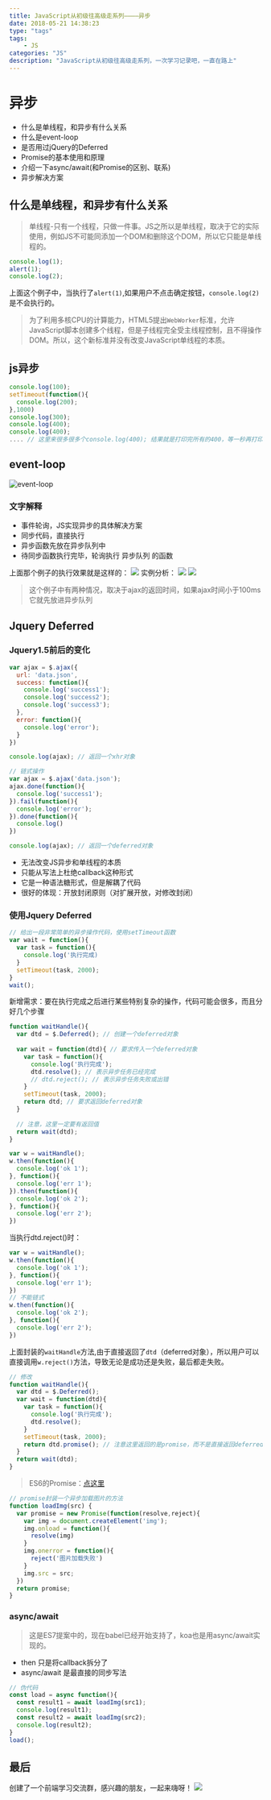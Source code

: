 ```yaml
---
title: JavaScript从初级往高级走系列————异步
date: 2018-05-21 14:38:23
type: "tags"
tags:
	- JS
categories: "JS"
description: "JavaScript从初级往高级走系列，一次学习记录吧，一直在路上"
---
```


# 异步

- 什么是单线程，和异步有什么关系
- 什么是event-loop
- 是否用过jQuery的Deferred
- Promise的基本使用和原理
- 介绍一下async/await(和Promise的区别、联系)
- 异步解决方案

## 什么是单线程，和异步有什么关系

> 单线程-只有一个线程，只做一件事。JS之所以是单线程，取决于它的实际使用，例如JS不可能同添加一个DOM和删除这个DOM，所以它只能是单线程的。

```javascript
console.log(1);
alert(1);
console.log(2);
```

上面这个例子中，当执行了`alert(1)`,如果用户不点击确定按钮，`console.log(2)`是不会执行的。

> 为了利用多核CPU的计算能力，HTML5提出`WebWorker`标准，允许JavaScript脚本创建多个线程，但是子线程完全受主线程控制，且不得操作DOM。所以，这个新标准并没有改变JavaScript单线程的本质。

## js异步

```javascript
console.log(100);
setTimeout(function(){
  console.log(200);
},1000)
console.log(300);
console.log(400);
console.log(400);
.... // 这里来很多很多个console.log(400); 结果就是打印完所有的400，等一秒再打印200
```

## event-loop

![event-loop](http://www.ruanyifeng.com/blogimg/asset/2014/bg2014100802.png)

### 文字解释

- 事件轮询，JS实现异步的具体解决方案
- 同步代码，直接执行
- 异步函数先放在异步队列中
- 待同步函数执行完毕，轮询执行 异步队列 的函数

上面那个例子的执行效果就是这样的：
![](https://i.imgur.com/eAYeNea.png)
实例分析：
![](https://i.imgur.com/tW0BkDD.png)
![](https://i.imgur.com/EJ4jsZc.png)

> 这个例子中有两种情况，取决于ajax的返回时间，如果ajax时间小于100ms它就先放进异步队列

## Jquery Deferred

### Jquery1.5前后的变化

```javascript
var ajax = $.ajax({
  url: 'data.json',
  success: function(){
    console.log('success1');
    console.log('success2');
    console.log('success3');
  },
  error: function(){
    console.log('error');
  }
})

console.log(ajax); // 返回一个xhr对象
```

```javascript
// 链式操作
var ajax = $.ajax('data.json');
ajax.done(function(){
  console.log('success1');
}).fail(function(){
  console.log('error');
}).done(function(){
  console.log()
})

console.log(ajax); // 返回一个deferred对象
```

- 无法改变JS异步和单线程的本质
- 只能从写法上杜绝callback这种形式
- 它是一种语法糖形式，但是解耦了代码
- 很好的体现：开放封闭原则（对扩展开放，对修改封闭）

### 使用Jquery Deferred

```javascript
// 给出一段非常简单的异步操作代码，使用setTimeout函数
var wait = function(){
  var task = function(){
    console.log('执行完成)
  }
  setTimeout(task, 2000);
}
wait();
```

新增需求：要在执行完成之后进行某些特别复杂的操作，代码可能会很多，而且分好几个步骤

```javascript
function waitHandle(){
  var dtd = $.Deferred(); // 创建一个deferred对象
  
  var wait = function(dtd){ // 要求传入一个deferred对象
    var task = function(){
      console.log('执行完成');
      dtd.resolve(); // 表示异步任务已经完成
      // dtd.reject(); // 表示异步任务失败或出错
    }
    setTimeout(task, 2000);
    return dtd; // 要求返回deferred对象
  }
  
  // 注意，这里一定要有返回值
  return wait(dtd);
}

var w = waitHandle();
w.then(function(){
  console.log('ok 1');
}, function(){
  console.log('err 1');
}).then(function(){
  console.log('ok 2');
}, function(){
  console.log('err 2');
})
```

当执行dtd.reject()时：

```javascript
var w = waitHandle();
w.then(function(){
  console.log('ok 1');
}, function(){
  console.log('err 1');
})
// 不能链式
w.then(function(){
  console.log('ok 2');
}, function(){
  console.log('err 2');
})
```

上面封装的`waitHandle`方法,由于直接返回了`dtd`（deferred对象），所以用户可以直接调用`w.reject()`方法，导致无论是成功还是失败，最后都走失败。

```javascript
// 修改
function waitHandle(){
  var dtd = $.Deferred();
  var wait = function(dtd){
    var task = function(){
      console.log('执行完成');
      dtd.resolve(); 
    }
    setTimeout(task, 2000);
    return dtd.promise(); // 注意这里返回的是promise，而不是直接返回deferred对象
  }
  return wait(dtd);
}
```

> ES6的Promise：[点这里](https://finget.github.io/2018/03/08/promise/)

```javascript
// promise封装一个异步加载图片的方法
function loadImg(src) {
  var promise = new Promise(function(resolve,reject){
    var img = document.createElement('img');
    img.onload = function(){
      resolve(img)
    }
    img.onerror = function(){
      reject('图片加载失败')
    }
    img.src = src;
  })
  return promise;
}
```


### async/await

> 这是ES7提案中的，现在babel已经开始支持了，koa也是用async/await实现的。

- then 只是将callback拆分了
- async/await 是最直接的同步写法

```javascript
// 伪代码
const load = async function(){
  const result1 = await loadImg(src1);
  console.log(result1);
  const result2 = await loadImg(src2);
  console.log(result2);
}
load();
```
## 最后

创建了一个前端学习交流群，感兴趣的朋友，一起来嗨呀！
![](https://i.imgur.com/qbcaSEh.png)
 
